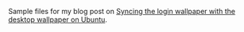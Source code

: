 Sample files for my blog post on [Syncing the login wallpaper with the desktop wallpaper on Ubuntu](https://code.mendhak.com/synchronize-login-wallpaper-ubuntu/). 

